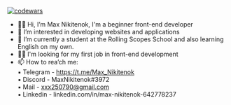 [![codewars](https://www.codewars.com/users/Max%20Nikitenok/badges/large)](https://www.codewars.com/users/Max%20Nikitenok) 
- 👋🖖 Hi, I’m Max Nikitenok, I'm a beginner front-end developer
- 👀 I’m interested in developing websites and applications
- 🌱 I’m currently a student at the Rolling Scopes School and also learning English on my own.   
- 🧑‍💻 I'm looking for my first job in front-end development
- 📫 How to rea’ch me:  
            ▪️ Telegram - https://t.me/Max_Nikitenok  
            ▪️ Discord - MaxNikitenok#3972  
            ▪️ Mail - xxx250790@gmail.com  
            ▪️ Linkedin - linkedin.com/in/max-nikitenok-642778237       

